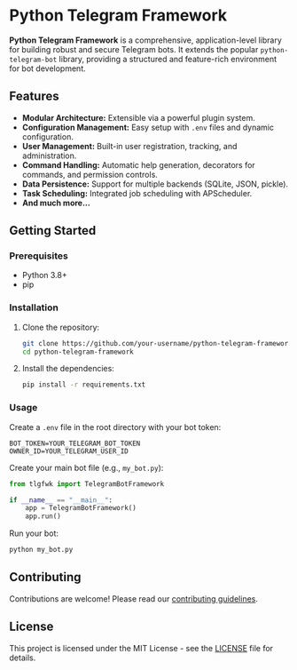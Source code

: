 # Python Telegram Framework

**Python Telegram Framework** is a comprehensive, application-level library for building robust and secure Telegram bots. It extends the popular `python-telegram-bot` library, providing a structured and feature-rich environment for bot development.

## Features

- **Modular Architecture:** Extensible via a powerful plugin system.
- **Configuration Management:** Easy setup with `.env` files and dynamic configuration.
- **User Management:** Built-in user registration, tracking, and administration.
- **Command Handling:** Automatic help generation, decorators for commands, and permission controls.
- **Data Persistence:** Support for multiple backends (SQLite, JSON, pickle).
- **Task Scheduling:** Integrated job scheduling with APScheduler.
- **And much more...**

## Getting Started

### Prerequisites

- Python 3.8+
- pip

### Installation

1.  Clone the repository:
    ```bash
    git clone https://github.com/your-username/python-telegram-framework.git
    cd python-telegram-framework
    ```

2.  Install the dependencies:
    ```bash
    pip install -r requirements.txt
    ```

### Usage

Create a `.env` file in the root directory with your bot token:

```
BOT_TOKEN=YOUR_TELEGRAM_BOT_TOKEN
OWNER_ID=YOUR_TELEGRAM_USER_ID
```

Create your main bot file (e.g., `my_bot.py`):

```python
from tlgfwk import TelegramBotFramework

if __name__ == "__main__":
    app = TelegramBotFramework()
    app.run()
```

Run your bot:

```bash
python my_bot.py
```

## Contributing

Contributions are welcome! Please read our [contributing guidelines](CONTRIBUTING.md).

## License

This project is licensed under the MIT License - see the [LICENSE](LICENSE) file for details.